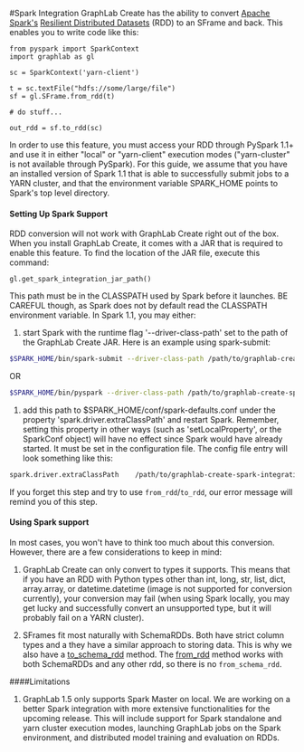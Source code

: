 #Spark Integration
<a name="Spark_Integration"></a>
GraphLab Create has the ability to convert [Apache
Spark's](http://spark.apache.org) [Resilient Distributed
Datasets](http://spark.apache.org/docs/latest/programming-guide.html#resilient-distributed-datasets-rdds)
(RDD) to an SFrame and back.  This enables you to write code like this:
```
from pyspark import SparkContext
import graphlab as gl

sc = SparkContext('yarn-client')

t = sc.textFile("hdfs://some/large/file")
sf = gl.SFrame.from_rdd(t)

# do stuff...

out_rdd = sf.to_rdd(sc)
```
In order to use this feature, you must access your RDD through PySpark 1.1+ and
use it in either "local" or "yarn-client" execution modes ("yarn-cluster" is
not available through PySpark).  For this guide, we assume that you have an
installed version of Spark 1.1 that is able to successfully submit jobs to a
YARN cluster, and that the environment variable SPARK_HOME points to Spark's
top level directory.

#### Setting Up Spark Support

RDD conversion will not work with GraphLab Create right out of the box.  When you install GraphLab Create, it comes with a JAR that is required to enable this feature.  To find the location of the JAR file, execute this command:

```
gl.get_spark_integration_jar_path()
```

This path must be in the CLASSPATH used by Spark before it launches.  BE CAREFUL
though, as Spark does not by default read the CLASSPATH environment variable.
In Spark 1.1, you may either:

1. start Spark with the runtime flag '--driver-class-path' set to the path of
the GraphLab Create JAR. Here is an example using spark-submit:

```bash
$SPARK_HOME/bin/spark-submit --driver-class-path /path/to/graphlab-create-spark-integration.jar --master yarn-client my_awesome_code.py
```

OR

```bash
$SPARK_HOME/bin/pyspark --driver-class-path /path/to/graphlab-create-spark-integration.jar --master yarn-client
```

1. add this path to $SPARK_HOME/conf/spark-defaults.conf under the property
'spark.driver.extraClassPath' and restart Spark.  Remember, setting this
property in other ways (such as 'setLocalProperty', or the SparkConf object)
will have no effect since Spark would have already started. It must be set in
the configuration file.  The config file entry will look something like this:

```bash
spark.driver.extraClassPath    /path/to/graphlab-create-spark-integration.jar
```


If you forget this step and try to use `from_rdd`/`to_rdd`, our error message will remind you of this step.

#### Using Spark support

In most cases, you won't have to think too much about this conversion.
However, there are a few considerations to keep in mind:

1. GraphLab Create can only convert to types it supports. This means that if
you have an RDD with Python types other than int, long, str, list, dict,
array.array, or datetime.datetime (image is not supported for conversion
currently), your conversion may fail (when using Spark locally, you may get
lucky and successfully convert an unsupported type, but it will probably fail
on a YARN cluster).

1. SFrames fit most naturally with SchemaRDDs.  Both have strict column types
and a they have a similar approach to storing data.  This is why we also have a
[to_schema_rdd](https://dato.com/products/create/docs/generated/graphlab.SFrame.to_schema_rdd.html#graphlab.SFrame.to_schema_rdd)
method.  The
[from_rdd](https://dato.com/products/create/docs/generated/graphlab.SFrame.from_rdd.html#graphlab.SFrame.from_rdd)
method works with both SchemaRDDs and any other rdd, so there is no
`from_schema_rdd`.

####<a name="limitations">Limitations
1. GraphLab 1.5 only supports Spark Master on local. We are working on a better Spark integration with more 
extensive functionalities for the upcoming release. This will include support for Spark standalone and yarn cluster execution modes, launching GraphLab jobs on the Spark environment, and distributed model training and evaluation on RDDs.
